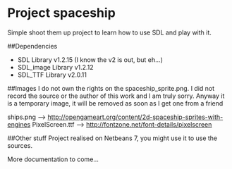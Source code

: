 # Project spaceship
Simple shoot them up project to learn how to use SDL and play with it.

##Dependencies
* SDL Library v1.2.15 (I know the v2 is out, but eh...)
* SDL_image Library v1.2.12
* SDL_TTF Library v2.0.11

##Images
I do not own the rights on the spaceship_sprite.png. I did not record the source or the author of this work and I am truly sorry.
Anyway it is a temporary image, it will be removed as soon as I get one from a friend

ships.png --> http://opengameart.org/content/2d-spaceship-sprites-with-engines
PixelScreen.ttf --> http://fontzone.net/font-details/pixelscreen

##Other stuff
Project realised on Netbeans 7, you might use it to use the sources.

More documentation to come...